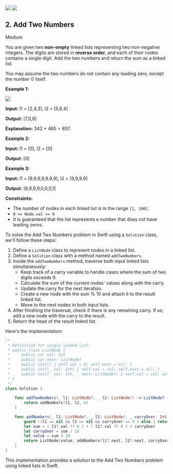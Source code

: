 [![](https://img.shields.io/github/stars/LeetCode-in-Swift/LeetCode-in-Swift?label=Stars&style=flat-square)](https://github.com/LeetCode-in-Swift/LeetCode-in-Swift)
[![](https://img.shields.io/github/forks/LeetCode-in-Swift/LeetCode-in-Swift?label=Fork%20me%20on%20GitHub%20&style=flat-square)](https://github.com/LeetCode-in-Swift/LeetCode-in-Swift/fork)

## 2\. Add Two Numbers

Medium

You are given two **non-empty** linked lists representing two non-negative integers. The digits are stored in **reverse order**, and each of their nodes contains a single digit. Add the two numbers and return the sum as a linked list.

You may assume the two numbers do not contain any leading zero, except the number 0 itself.

**Example 1:**

![](https://assets.leetcode.com/uploads/2020/10/02/addtwonumber1.jpg)

**Input:** l1 = [2,4,3], l2 = [5,6,4]

**Output:** [7,0,8]

**Explanation:** 342 + 465 = 807. 

**Example 2:**

**Input:** l1 = [0], l2 = [0]

**Output:** [0] 

**Example 3:**

**Input:** l1 = [9,9,9,9,9,9,9], l2 = [9,9,9,9]

**Output:** [8,9,9,9,0,0,0,1] 

**Constraints:**

*   The number of nodes in each linked list is in the range `[1, 100]`.
*   `0 <= Node.val <= 9`
*   It is guaranteed that the list represents a number that does not have leading zeros.

To solve the Add Two Numbers problem in Swift using a `Solution` class, we'll follow these steps:

1. Define a `ListNode` class to represent nodes in a linked list.
2. Define a `Solution` class with a method named `addTwoNumbers`.
3. Inside the `addTwoNumbers` method, traverse both input linked lists simultaneously:
   - Keep track of a carry variable to handle cases where the sum of two digits exceeds 9.
   - Calculate the sum of the current nodes' values along with the carry.
   - Update the carry for the next iteration.
   - Create a new node with the sum % 10 and attach it to the result linked list.
   - Move to the next nodes in both input lists.
4. After finishing the traversal, check if there is any remaining carry. If so, add a new node with the carry to the result.
5. Return the head of the result linked list.

Here's the implementation:

```swift
/*
 * Definition for singly-linked list.
 * public class ListNode {
 *     public var val: Int
 *     public var next: ListNode?
 *     public init() { self.val = 0; self.next = nil; }
 *     public init(_ val: Int) { self.val = val; self.next = nil; }
 *     public init(_ val: Int, _ next: ListNode?) { self.val = val; self.next = next; }
 * }
 */
class Solution {
    
    func addTwoNumbers(_ l1: ListNode?, _ l2: ListNode?) -> ListNode? {
        return addNumbers(l1, l2, 0)
    }

    func addNumbers(_ l1: ListNode?, _ l2: ListNode?, _ carryOver: Int) -> ListNode? {
        guard !(l1 == nil && l2 == nil && carryOver == 0 ) else { return nil }
        let sum = ( l1?.val ?? 0 ) + ( l2?.val ?? 0 ) + carryOver 
        let carryOver = sum / 10 
        let value = sum % 10 
        return ListNode(value, addNumbers(l1?.next, l2?.next, carryOver))
    }
}
```

This implementation provides a solution to the Add Two Numbers problem using linked lists in Swift.